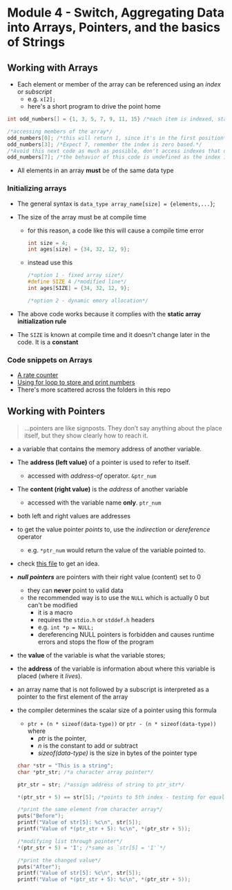 # Module 4 - Switch, Aggregating Data into Arrays, Pointers, and the basics of Strings

## Working with Arrays

- Each element or member of the array can be referenced using an *index* or *subscript*
  - e.g. `x[2];`
  - here's a short program to drive the point home

 ```c
 int odd_numbers[] = {1, 3, 5, 7, 9, 11, 15} /*each item is indexed, starting from 0*/

 /*accessing members of the array*/
 odd_numbers[0]; /*this will return 1, since it's in the first position*/
 odd_numbers[3]; /*Expect 7, remember the index is zero based.*/
 /*Avoid this next code as much as possible, don't access indexes that don't exist*/
 odd_numbers[7]; /*the behavior of this code is undefined as the index is greater than the total number of elements in the array*/
 ```

- All elements in an array **must** be of the same data type

### Initializing arrays

- The general syntax is `data_type array_name[size] = {elements,...}`;
- The size of the array must be at compile time
  - for this reason, a code like this will cause a compile time error

     ```c
     int size = 4;
     int ages[size] = {34, 32, 12, 9};
     ```

  - instead use this

     ```c
     /*option 1 - fixed array size*/
     #define SIZE 4 /*modified line*/
     int ages[SIZE] = {34, 32, 12, 9};

     /*option 2 - dynamic emory allocation*/
     ```

- The above code works because it complies with the **static array initialization rule**
- The `SIZE` is known at compile time and it doesn't change later in the code. It is a **constant**

### Code snippets on Arrays

- [A rate counter](../../mini-codes/ratings-counter.c)
- [Using for loop to store and print numbers](../randoms/array-for.c)
- There's more scattered across the folders in this repo

## Working with Pointers

> ...pointers are like signposts. They don’t say anything about the place itself, but they show clearly how to reach it.

- a variable that contains the memory address of another variable.
- The **address (left value)** of a pointer is used to refer to itself.
  - accessed with *address-of* operator. `&ptr_num`
- The **content (right value)** is the *address* of another variable
  - accessed with the variable name **only**. `ptr_num`
- both left and right values are addresses
- to get the value pointer *points* to, use the *indirection* or *dereference* operator
  - e.g. `*ptr_num` would return the value of the variable pointed to.
- check [this file](../../exercises/sams-24-hours-of-c/pointers.c) to get an idea.
- ***null pointers*** are pointers with their right value (content) set to 0
  - they can **never** point to valid data
  - the recommended way is to use the `NULL` which is actually 0 but can't be modified
    - it is a macro
    - requires the `stdio.h` or `stddef.h` headers
    - e.g. `int *p = NULL;`
    - dereferencing NULL pointers is forbidden and causes runtime errors and stops the flow of the program
- the **value** of the variable is what the variable stores;
- the **address** of the variable is information about where this variable is placed (where it *lives*).
- an array name that is not followed by a subscript is interpreted as a pointer to
the first element of the array
- the compiler determines the scalar size of a pointer using this formula
  - `ptr + (n * sizeof(data-type))` or `ptr - (n * sizeof(data-type))` where
    - *ptr* is the pointer,
    - *n* is the constant to add or subtract
    - *sizeof(data-type)* is the size in bytes of the pointer type

  ```c
  char *str = "This is a string";
  char *ptr_str; /*a character array pointer*/

  ptr_str = str; /*assign address of string to ptr_str*/

  *(ptr_str + 5) == str[5]; /*points to 5th index - testing for equality*/

  /*print the same element from character array*/
  puts("Before");
  printf("Value of str[5]: %c\n", str[5]);
  printf("Value of *(ptr_str + 5): %c\n", *(ptr_str + 5));

  /*modifying list through pointer*/
  *(ptr_str + 5) = 'I'; /*same as `str[5] = 'I'`*/

  /*print the changed value*/
  puts("After");
  printf("Value of str[5]: %c\n", str[5]);
  printf("Value of *(ptr_str + 5): %c\n", *(ptr_str + 5));
  ```

